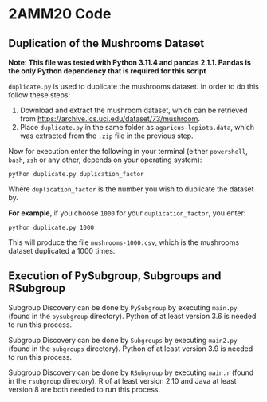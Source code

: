 # 2AMM20 Code

## Duplication of the Mushrooms Dataset
**Note: This file was tested with Python 3.11.4 and pandas 2.1.1. Pandas is the only Python dependency that is required for this script**

``duplicate.py`` is used to duplicate the mushrooms dataset. In order to do this follow these steps:

1. Download and extract the mushroom dataset, which can be retrieved from https://archive.ics.uci.edu/dataset/73/mushroom.
2. Place ``duplicate.py`` in the same folder as ``agaricus-lepiota.data``, which was extracted from the ``.zip`` file in the previous step.

Now for execution enter the following in your terminal (either ``powershell``, ``bash``, ``zsh`` or any other, depends on your operating system):
```
python duplicate.py duplication_factor
```
Where ``duplication_factor`` is the number you wish to duplicate the dataset by.

**For example**, if you choose ``1000`` for your ``duplication_factor``, you enter:
```
python duplicate.py 1000
```
This will produce the file ``mushrooms-1000.csv``, which is the mushrooms dataset duplicated a 1000 times.

## Execution of PySubgroup, Subgroups and RSubgroup
Subgroup Discovery can be done by ``PySubgroup`` by executing ``main.py`` (found in the ``pysubgroup`` directory). Python of at least version 3.6 is needed to run this process.

Subgroup Discovery can be done by ``Subgroups`` by executing ``main2.py`` (found in the ``subgroups`` directory). Python of at least version 3.9 is needed to run this process.

Subgroup Discovery can be done by ``RSubgroup`` by executing ``main.r`` (found in the ``rsubgroup`` directory). R of at least version 2.10 and Java at least version 8 are both needed to run this process.

